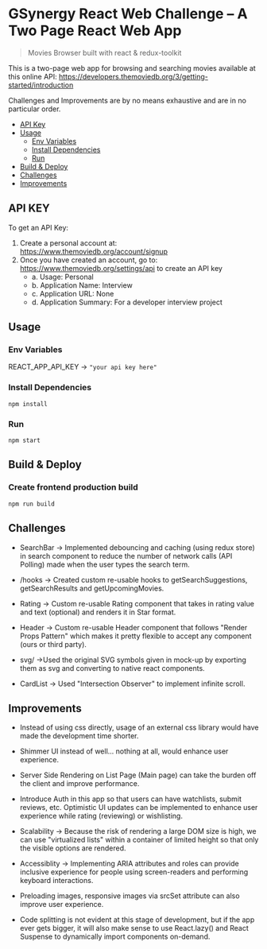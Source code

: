# GSynergy React Web Challenge – A Two Page React Web App

> Movies Browser built with react & redux-toolkit

This is a two-page web app for browsing and searching movies
available at this online API: https://developers.themoviedb.org/3/getting-started/introduction

Challenges and Improvements are by no means exhaustive and are in no particular order.

<!-- toc -->

- [API Key](#API-KEY)
- [Usage](#usage)
  - [Env Variables](#env-variables)
  - [Install Dependencies](#install-dependencies)
  - [Run](#run)
- [Build & Deploy](#build--deploy)
- [Challenges](#challenges)
- [Improvements](#improvements)

## API KEY

To get an API Key:

1. Create a personal account at: https://www.themoviedb.org/account/signup
2. Once you have created an account, go to:
   https://www.themoviedb.org/settings/api to create an API key
   - a. Usage: Personal
   - b. Application Name: Interview
   - c. Application URL: None
   - d. Application Summary: For a developer interview project

## Usage

### Env Variables

REACT_APP_API_KEY -> `"your api key here"`

### Install Dependencies

```
npm install
```

### Run

```
npm start
```

## Build & Deploy

### Create frontend production build

```
npm run build
```

## Challenges

- SearchBar -> Implemented debouncing and caching (using redux store) in search component to reduce the number of network calls (API Polling) made when the user types the search term.

- /hooks -> Created custom re-usable hooks to getSearchSuggestions, getSearchResults and getUpcomingMovies.

- Rating -> Custom re-usable Rating component that takes in rating value and text (optional) and renders it in Star format.

- Header -> Custom re-usable Header component that follows "Render Props Pattern" which makes it pretty flexible to accept any component (ours or third party).

- svg/ ->Used the original SVG symbols given in mock-up by exporting them as svg and converting to native react components.

- CardList -> Used "Intersection Observer" to implement infinite scroll.

## Improvements

- Instead of using css directly, usage of an external css library would have made the development time shorter.

- Shimmer UI instead of well... nothing at all, would enhance user experience.

- Server Side Rendering on List Page (Main page) can take the burden off the client and improve performance.

- Introduce Auth in this app so that users can have watchlists, submit reviews, etc. Optimistic UI updates can be implemented to enhance user experience while rating (reviewing) or wishlisting.

- Scalability -> Because the risk of rendering a large DOM size is high, we can use "virtualized lists" within a container of limited height so that only the visible options are rendered.

- Accessiblity -> Implementing ARIA attributes and roles can provide inclusive experience for people using screen-readers and performing keyboard interactions.

- Preloading images, responsive images via srcSet attribute can also improve user experience.

- Code splitting is not evident at this stage of development, but if the app ever gets bigger, it will also make sense to use React.lazy() and React Suspense to dynamically import components on-demand.
